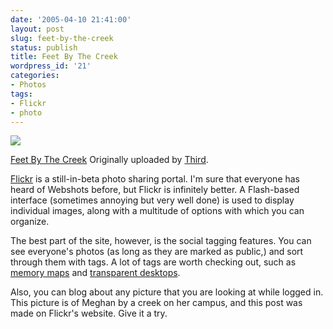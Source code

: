 ```yaml
---
date: '2005-04-10 21:41:00'
layout: post
slug: feet-by-the-creek
status: publish
title: Feet By The Creek
wordpress_id: '21'
categories:
- Photos
tags:
- Flickr
- photo
---
```


[![](http://farm1.staticflickr.com/7/9043693_d505d7de64_o_d.jpg)](http://www.flickr.com/photos/third/9043693/)

[Feet By The Creek](http://www.flickr.com/photos/third/9043693/)
Originally uploaded by [Third](http://www.flickr.com/people/third/).

[Flickr](http://www.flickr.com) is a still-in-beta photo sharing portal.  I'm sure that everyone has heard of Webshots before, but Flickr is infinitely better.  A Flash-based interface (sometimes annoying but very well done) is used to display individual images, along with a multitude of options with which you can organize.

The best part of the site, however, is the social tagging features.  You can see everyone's photos (as long as they are marked as public,) and sort through them with tags.  A lot of tags are worth checking out, such as [memory maps](http://www.flickr.com/photos/tags/memorymap/) and [transparent desktops](http://www.flickr.com/photos/tags/transparentdesktop/).

Also, you can blog about any picture that you are looking at while logged in.  This picture is of Meghan by a creek on her campus, and this post was made on Flickr's website.  Give it a try.
